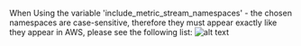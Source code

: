 When Using the variable 'include_metric_stream_namespaces' - the chosen namespaces are case-sensitive, therefore they must appear exactly like they appear in AWS, please see the following list: 
![alt text](https://github.com/coralogix/terraform-coralogix-aws/blob/firehoseModule/modules/firehose/namespaces.jpg?raw=true)
